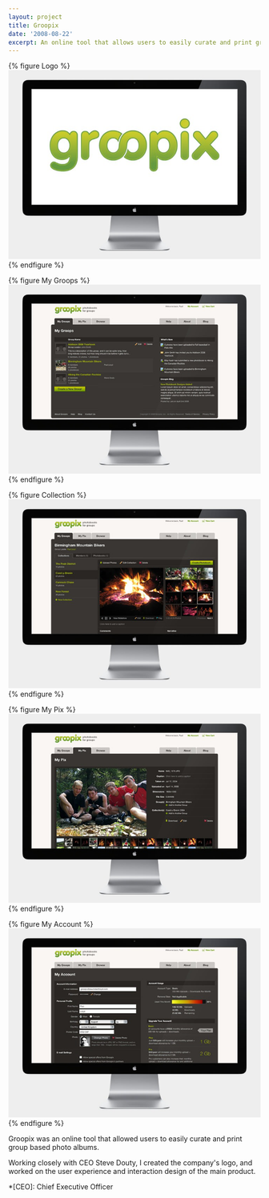 ```yaml
---
layout: project
title: Groopix
date: '2008-08-22'
excerpt: An online tool that allows users to easily curate and print group based photo albums.
---
```

{% figure Logo %}
![](/assets/images/projects/groopix/0.jpg)
{% endfigure %}

{% figure My Groops %}
![](/assets/images/projects/groopix/1.jpg)
{% endfigure %}

{% figure Collection %}
![](/assets/images/projects/groopix/2.jpg)
{% endfigure %}

{% figure My Pix %}
![](/assets/images/projects/groopix/3.jpg)
{% endfigure %}

{% figure My Account %}
![](/assets/images/projects/groopix/4.jpg)
{% endfigure %}

Groopix was an online tool that allowed users to easily curate and print group based photo albums.

Working closely with CEO Steve Douty, I created the company's logo, and worked on the user experience and interaction design of the main product.

*[CEO]: Chief Executive Officer